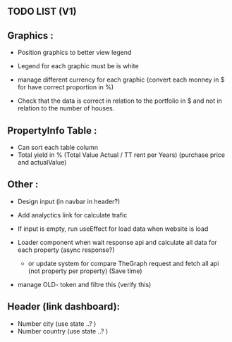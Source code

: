 ## TODO LIST (V1)

## Graphics :

- Position graphics to better view legend
- Legend for each graphic must be is white
- manage different currency for each graphic (convert each monney in $ for have correct proportion in %)

- Check that the data is correct in relation to the portfolio in $ and not in relation to the number of houses.

## PropertyInfo Table :
- Can sort each table column
- Total yield in % (Total Value Actual / TT rent per Years) (purchase price and actualValue)

## Other :
- Design input (in navbar in header?)
- Add analyctics link for calculate trafic
- If input is empty, run useEffect for load data when website is load

- Loader component when wait response api and calculate all data for each property (async response?)
  - or update system for compare TheGraph request and fetch all api (not property per property) (Save time)

- manage OLD- token and filtre this (verify this)

## Header (link dashboard):
- Number city  (use state ..? )
- Number country (use state ..? )
